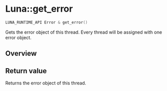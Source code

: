 # Luna::get_error

```c++
LUNA_RUNTIME_API Error & get_error()
```

Gets the error object of this thread. Every thread will be assigned with one error object. 

## Overview


## Return value
Returns the error object of this thread. 

